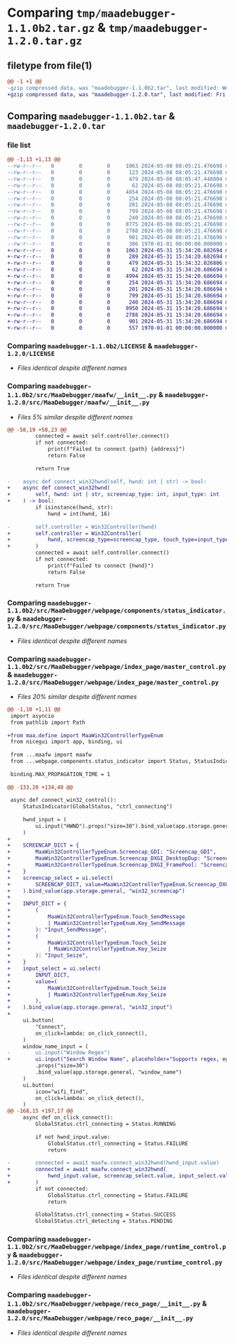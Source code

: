 # Comparing `tmp/maadebugger-1.1.0b2.tar.gz` & `tmp/maadebugger-1.2.0.tar.gz`

## filetype from file(1)

```diff
@@ -1 +1 @@
-gzip compressed data, was "maadebugger-1.1.0b2.tar", last modified: Wed May  8 08:05:47 2024, max compression
+gzip compressed data, was "maadebugger-1.2.0.tar", last modified: Fri May 31 15:34:32 2024, max compression
```

## Comparing `maadebugger-1.1.0b2.tar` & `maadebugger-1.2.0.tar`

### file list

```diff
@@ -1,13 +1,13 @@
--rw-r--r--   0        0        0     1063 2024-05-08 08:05:21.476698 maadebugger-1.1.0b2/LICENSE
--rw-r--r--   0        0        0      123 2024-05-08 08:05:21.476698 maadebugger-1.1.0b2/README.md
--rw-r--r--   0        0        0      479 2024-05-08 08:05:47.448804 maadebugger-1.1.0b2/pyproject.toml
--rw-r--r--   0        0        0       62 2024-05-08 08:05:21.476698 maadebugger-1.1.0b2/src/MaaDebugger/__main__.py
--rw-r--r--   0        0        0     4854 2024-05-08 08:05:21.476698 maadebugger-1.1.0b2/src/MaaDebugger/maafw/__init__.py
--rw-r--r--   0        0        0      254 2024-05-08 08:05:21.476698 maadebugger-1.1.0b2/src/MaaDebugger/main.py
--rw-r--r--   0        0        0      201 2024-05-08 08:05:21.476698 maadebugger-1.1.0b2/src/MaaDebugger/utils/__init__.py
--rw-r--r--   0        0        0      799 2024-05-08 08:05:21.476698 maadebugger-1.1.0b2/src/MaaDebugger/webpage/components/status_indicator.py
--rw-r--r--   0        0        0      240 2024-05-08 08:05:21.476698 maadebugger-1.1.0b2/src/MaaDebugger/webpage/index_page/__init__.py
--rw-r--r--   0        0        0     8775 2024-05-08 08:05:21.476698 maadebugger-1.1.0b2/src/MaaDebugger/webpage/index_page/master_control.py
--rw-r--r--   0        0        0     2788 2024-05-08 08:05:21.476698 maadebugger-1.1.0b2/src/MaaDebugger/webpage/index_page/runtime_control.py
--rw-r--r--   0        0        0      901 2024-05-08 08:05:21.476698 maadebugger-1.1.0b2/src/MaaDebugger/webpage/reco_page/__init__.py
--rw-r--r--   0        0        0      386 1970-01-01 00:00:00.000000 maadebugger-1.1.0b2/PKG-INFO
+-rw-r--r--   0        0        0     1063 2024-05-31 15:34:20.682694 maadebugger-1.2.0/LICENSE
+-rw-r--r--   0        0        0      289 2024-05-31 15:34:20.682694 maadebugger-1.2.0/README.md
+-rw-r--r--   0        0        0      479 2024-05-31 15:34:32.026806 maadebugger-1.2.0/pyproject.toml
+-rw-r--r--   0        0        0       62 2024-05-31 15:34:20.686694 maadebugger-1.2.0/src/MaaDebugger/__main__.py
+-rw-r--r--   0        0        0     4994 2024-05-31 15:34:20.686694 maadebugger-1.2.0/src/MaaDebugger/maafw/__init__.py
+-rw-r--r--   0        0        0      254 2024-05-31 15:34:20.686694 maadebugger-1.2.0/src/MaaDebugger/main.py
+-rw-r--r--   0        0        0      201 2024-05-31 15:34:20.686694 maadebugger-1.2.0/src/MaaDebugger/utils/__init__.py
+-rw-r--r--   0        0        0      799 2024-05-31 15:34:20.686694 maadebugger-1.2.0/src/MaaDebugger/webpage/components/status_indicator.py
+-rw-r--r--   0        0        0      240 2024-05-31 15:34:20.686694 maadebugger-1.2.0/src/MaaDebugger/webpage/index_page/__init__.py
+-rw-r--r--   0        0        0     9950 2024-05-31 15:34:20.686694 maadebugger-1.2.0/src/MaaDebugger/webpage/index_page/master_control.py
+-rw-r--r--   0        0        0     2788 2024-05-31 15:34:20.686694 maadebugger-1.2.0/src/MaaDebugger/webpage/index_page/runtime_control.py
+-rw-r--r--   0        0        0      901 2024-05-31 15:34:20.686694 maadebugger-1.2.0/src/MaaDebugger/webpage/reco_page/__init__.py
+-rw-r--r--   0        0        0      557 1970-01-01 00:00:00.000000 maadebugger-1.2.0/PKG-INFO
```

### Comparing `maadebugger-1.1.0b2/LICENSE` & `maadebugger-1.2.0/LICENSE`

 * *Files identical despite different names*

### Comparing `maadebugger-1.1.0b2/src/MaaDebugger/maafw/__init__.py` & `maadebugger-1.2.0/src/MaaDebugger/maafw/__init__.py`

 * *Files 5% similar despite different names*

```diff
@@ -58,19 +58,23 @@
         connected = await self.controller.connect()
         if not connected:
             print(f"Failed to connect {path} {address}")
             return False
 
         return True
 
-    async def connect_win32hwnd(self, hwnd: int | str) -> bool:
+    async def connect_win32hwnd(
+        self, hwnd: int | str, screencap_type: int, input_type: int
+    ) -> bool:
         if isinstance(hwnd, str):
             hwnd = int(hwnd, 16)
 
-        self.controller = Win32Controller(hwnd)
+        self.controller = Win32Controller(
+            hwnd, screencap_type=screencap_type, touch_type=input_type, key_type=0
+        )
         connected = await self.controller.connect()
         if not connected:
             print(f"Failed to connect {hwnd}")
             return False
 
         return True
```

### Comparing `maadebugger-1.1.0b2/src/MaaDebugger/webpage/components/status_indicator.py` & `maadebugger-1.2.0/src/MaaDebugger/webpage/components/status_indicator.py`

 * *Files identical despite different names*

### Comparing `maadebugger-1.1.0b2/src/MaaDebugger/webpage/index_page/master_control.py` & `maadebugger-1.2.0/src/MaaDebugger/webpage/index_page/master_control.py`

 * *Files 20% similar despite different names*

```diff
@@ -1,10 +1,11 @@
 import asyncio
 from pathlib import Path
 
+from maa.define import MaaWin32ControllerTypeEnum
 from nicegui import app, binding, ui
 
 from ...maafw import maafw
 from ...webpage.components.status_indicator import Status, StatusIndicator
 
 binding.MAX_PROPAGATION_TIME = 1
 
@@ -133,20 +134,48 @@
 
 async def connect_win32_control():
     StatusIndicator(GlobalStatus, "ctrl_connecting")
 
     hwnd_input = (
         ui.input("HWND").props("size=30").bind_value(app.storage.general, "hwnd")
     )
+
+    SCREENCAP_DICT = {
+        MaaWin32ControllerTypeEnum.Screencap_GDI: "Screencap_GDI",
+        MaaWin32ControllerTypeEnum.Screencap_DXGI_DesktopDup: "Screencap_DXGI_DesktopDup",
+        MaaWin32ControllerTypeEnum.Screencap_DXGI_FramePool: "Screencap_DXGI_FramePool",
+    }
+    screencap_select = ui.select(
+        SCREENCAP_DICT, value=MaaWin32ControllerTypeEnum.Screencap_DXGI_DesktopDup
+    ).bind_value(app.storage.general, "win32_screencap")
+
+    INPUT_DICT = {
+        (
+            MaaWin32ControllerTypeEnum.Touch_SendMessage
+            | MaaWin32ControllerTypeEnum.Key_SendMessage
+        ): "Input_SendMessage",
+        (
+            MaaWin32ControllerTypeEnum.Touch_Seize
+            | MaaWin32ControllerTypeEnum.Key_Seize
+        ): "Input_Seize",
+    }
+    input_select = ui.select(
+        INPUT_DICT,
+        value=(
+            MaaWin32ControllerTypeEnum.Touch_Seize
+            | MaaWin32ControllerTypeEnum.Key_Seize
+        ),
+    ).bind_value(app.storage.general, "win32_input")
+
     ui.button(
         "Connect",
         on_click=lambda: on_click_connect(),
     )
     window_name_input = (
-        ui.input("Window Regex")
+        ui.input("Search Window Name", placeholder="Supports regex, eg: File Explorer")
         .props("size=30")
         .bind_value(app.storage.general, "window_name")
     )
     ui.button(
         icon="wifi_find",
         on_click=lambda: on_click_detect(),
     )
@@ -168,15 +197,17 @@
     async def on_click_connect():
         GlobalStatus.ctrl_connecting = Status.RUNNING
 
         if not hwnd_input.value:
             GlobalStatus.ctrl_connecting = Status.FAILURE
             return
 
-        connected = await maafw.connect_win32hwnd(hwnd_input.value)
+        connected = await maafw.connect_win32hwnd(
+            hwnd_input.value, screencap_select.value, input_select.value
+        )
         if not connected:
             GlobalStatus.ctrl_connecting = Status.FAILURE
             return
 
         GlobalStatus.ctrl_connecting = Status.SUCCESS
         GlobalStatus.ctrl_detecting = Status.PENDING
```

### Comparing `maadebugger-1.1.0b2/src/MaaDebugger/webpage/index_page/runtime_control.py` & `maadebugger-1.2.0/src/MaaDebugger/webpage/index_page/runtime_control.py`

 * *Files identical despite different names*

### Comparing `maadebugger-1.1.0b2/src/MaaDebugger/webpage/reco_page/__init__.py` & `maadebugger-1.2.0/src/MaaDebugger/webpage/reco_page/__init__.py`

 * *Files identical despite different names*

